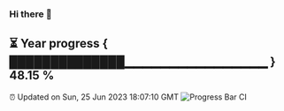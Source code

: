 ### Hi there 👋
⏳ Year progress { ██████████████▁▁▁▁▁▁▁▁▁▁▁▁▁▁▁▁ } 48.15 %
---
⏰ Updated on Sun, 25 Jun 2023 18:07:10 GMT
![Progress Bar CI](https://github.com/Moyi321/Moyi321/workflows/Progress%20Bar%20CI/badge.svg)
